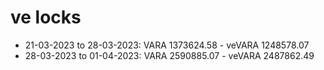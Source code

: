 # ve locks

- 21-03-2023 to 28-03-2023: VARA 1373624.58 - veVARA 1248578.07
- 28-03-2023 to 01-04-2023: VARA 2590885.07 - veVARA 2487862.49

